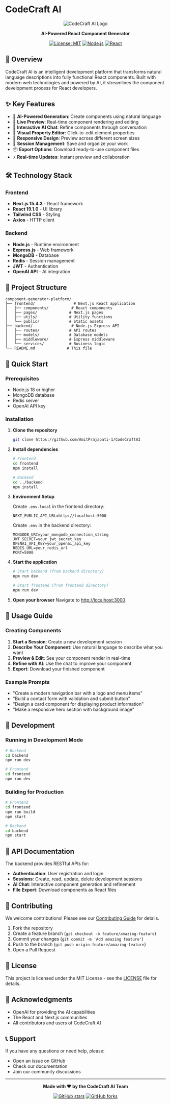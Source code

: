 # CodeCraft AI

<div align="center">

![CodeCraft AI Logo](https://img.shields.io/badge/CodeCraft-AI-blue?style=for-the-badge&logo=react)

**AI-Powered React Component Generator**

[![License: MIT](https://img.shields.io/badge/License-MIT-yellow.svg?style=for-the-badge)](https://opensource.org/licenses/MIT)
[![Node.js](https://img.shields.io/badge/Node.js-18+-green?style=for-the-badge&logo=node.js)](https://nodejs.org/)
[![React](https://img.shields.io/badge/React-19.1.0-blue?style=for-the-badge&logo=react)](https://reactjs.org/)

</div>

## 🚀 Overview

CodeCraft AI is an intelligent development platform that transforms natural language descriptions into fully functional React components. Built with modern web technologies and powered by AI, it streamlines the component development process for React developers.

## ✨ Key Features

- 🤖 **AI-Powered Generation**: Create components using natural language
- 🎨 **Live Preview**: Real-time component rendering and editing
- 💬 **Interactive AI Chat**: Refine components through conversation
- 🔧 **Visual Property Editor**: Click-to-edit element properties
- 📱 **Responsive Design**: Preview across different screen sizes
- 💾 **Session Management**: Save and organize your work
- 📦 **Export Options**: Download ready-to-use component files
- ⚡ **Real-time Updates**: Instant preview and collaboration

## 🛠️ Technology Stack

### Frontend
- **Next.js 15.4.3** - React framework
- **React 19.1.0** - UI library
- **Tailwind CSS** - Styling
- **Axios** - HTTP client

### Backend
- **Node.js** - Runtime environment
- **Express.js** - Web framework
- **MongoDB** - Database
- **Redis** - Session management
- **JWT** - Authentication
- **OpenAI API** - AI integration

## 📁 Project Structure

```
component-generator-platform/
├── frontend/                 # Next.js React application
│   ├── components/          # React components
│   ├── pages/              # Next.js pages
│   ├── utils/              # Utility functions
│   └── public/             # Static assets
├── backend/                 # Node.js Express API
│   ├── routes/             # API routes
│   ├── models/             # Database models
│   ├── middleware/         # Express middleware
│   └── services/           # Business logic
└── README.md              # This file
```

## 🚀 Quick Start

### Prerequisites

- Node.js 18 or higher
- MongoDB database
- Redis server
- OpenAI API key

### Installation

1. **Clone the repository**
   ```bash
   git clone https://github.com/AmitPrajapati-1/CodeCraftAI
   ```

2. **Install dependencies**
   ```bash
   # Frontend
   cd frontend
   npm install
   
   # Backend
   cd ../backend
   npm install
   ```

3. **Environment Setup**
   
   Create `.env.local` in the frontend directory:
   ```env
   NEXT_PUBLIC_API_URL=http://localhost:5000
   ```
   
   Create `.env` in the backend directory:
   ```env
   MONGODB_URI=your_mongodb_connection_string
   JWT_SECRET=your_jwt_secret_key
   OPENAI_API_KEY=your_openai_api_key
   REDIS_URL=your_redis_url
   PORT=5000
   ```

4. **Start the application**
   ```bash
   # Start backend (from backend directory)
   npm run dev
   
   # Start frontend (from frontend directory)
   npm run dev
   ```

5. **Open your browser**
   Navigate to [http://localhost:3000](http://localhost:3000)

## 🎯 Usage Guide

### Creating Components

1. **Start a Session**: Create a new development session
2. **Describe Your Component**: Use natural language to describe what you want
3. **Preview & Edit**: See your component render in real-time
4. **Refine with AI**: Use the chat to improve your component
5. **Export**: Download your finished component

### Example Prompts

- "Create a modern navigation bar with a logo and menu items"
- "Build a contact form with validation and submit button"
- "Design a card component for displaying product information"
- "Make a responsive hero section with background image"

## 🔧 Development

### Running in Development Mode

```bash
# Backend
cd backend
npm run dev

# Frontend
cd frontend
npm run dev
```

### Building for Production

```bash
# Frontend
cd frontend
npm run build
npm start

# Backend
cd backend
npm start
```

## 📝 API Documentation

The backend provides RESTful APIs for:

- **Authentication**: User registration and login
- **Sessions**: Create, read, update, delete development sessions
- **AI Chat**: Interactive component generation and refinement
- **File Export**: Download components as React files

## 🤝 Contributing

We welcome contributions! Please see our [Contributing Guide](CONTRIBUTING.md) for details.

1. Fork the repository
2. Create a feature branch (`git checkout -b feature/amazing-feature`)
3. Commit your changes (`git commit -m 'Add amazing feature'`)
4. Push to the branch (`git push origin feature/amazing-feature`)
5. Open a Pull Request

## 📄 License

This project is licensed under the MIT License - see the [LICENSE](LICENSE) file for details.

## 🙏 Acknowledgments

- OpenAI for providing the AI capabilities
- The React and Next.js communities
- All contributors and users of CodeCraft AI

## 📞 Support

If you have any questions or need help, please:

- Open an issue on GitHub
- Check our documentation
- Join our community discussions

---

<div align="center">

**Made with ❤️ by the CodeCraft AI Team**

[![GitHub stars](https://img.shields.io/github/stars/yourusername/codecraft-ai?style=social)](https://github.com/yourusername/codecraft-ai)
[![GitHub forks](https://img.shields.io/github/forks/yourusername/codecraft-ai?style=social)](https://github.com/yourusername/codecraft-ai)

</div> 
